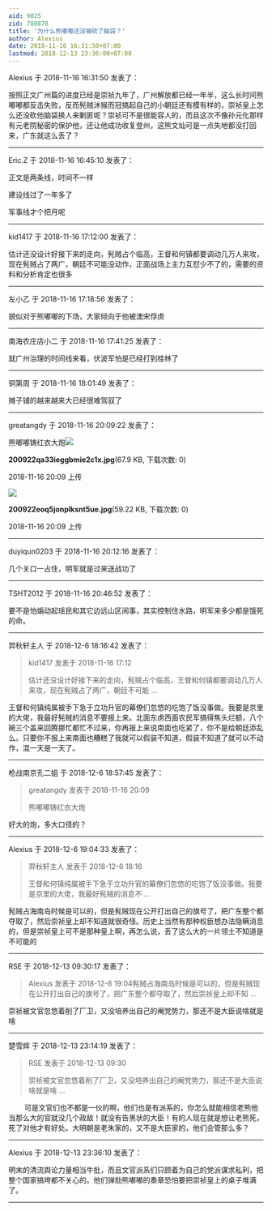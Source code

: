 ```yaml
---
aid: 9025
zid: 780878
title: '为什么熊嘟嘟还没被砍了脑袋？'
author: Alexius
date: 2018-11-16 16:31:50+07:00
lastmod: 2018-12-13 23:36:00+07:00
---
```


Alexius 于 2018-11-16 16:31:50 发表了：

按照正文广州篇的进度已经是崇祯九年了，广州解放都已经一年半，这么长时间熊嘟嘟都反击失败，反而髡贼沐猴而冠搞起自己的小朝廷还有模有样的，崇祯皇上怎么还没砍他脑袋换人来剿匪呢？崇祯可不是很能容人的，而且这次不像孙元化那样有元老院秘密的保护他，还让他成功收复登州，这熊文灿可是一点失地都没打回来，广东就这么丢了？

---------

Eric.Z 于 2018-11-16 16:45:10 发表了：

正文是两条线，时间不一样

建设线过了一年多了

军事线才个把月呢

---------

kid1417 于 2018-11-16 17:12:00 发表了：

估计还没设计好接下来的走向，髡贼占个临高，王督和何镇都要调动几万人来攻，现在髡贼占了两广，朝廷不可能没动作，正面战场上主力互怼少不了的，需要的资料和分析肯定也很多

---------

左小乙 于 2018-11-16 17:18:56 发表了：

貌似对于熊嘟嘟的下场，大家倾向于他被澳宋俘虏

---------

南海农庄店小二 于 2018-11-16 17:41:25 发表了：

就广州治理的时间线来看，伏波军怕是已经打到桂林了

---------

铜第周 于 2018-11-16 18:01:49 发表了：

摊子铺的越来越来大已经很难驾驭了

---------

greatangdy 于 2018-11-16 20:09:22 发表了：

熊嘟嘟铸红衣大炮![](https://cdn.jsdelivr.net/gh/lzjluzijie/beichao@main/img/200922qa33ieggbmie2c1x.jpg)



**200922qa33ieggbmie2c1x.jpg**(67.9 KB, 下载次数: 0)



2018-11-16 20:09 上传



![](https://cdn.jsdelivr.net/gh/lzjluzijie/beichao@main/img/200922eoq5jonplksnt5ue.jpg)



**200922eoq5jonplksnt5ue.jpg**(59.22 KB, 下载次数: 0)



2018-11-16 20:09 上传

---------

duyiqun0203 于 2018-11-16 20:12:16 发表了：

几个关口一占住，明军就是过来送战功了

---------

TSHT2012 于 2018-11-16 20:46:52 发表了：

要不是怕煽动起瑶民和其它边远山区闹事，其实控制住水路，明军来多少都是饿死的命。

---------

羿秋轩主人 于 2018-12-6 18:16:42 发表了：

> kid1417 发表于 2018-11-16 17:12
> 
> 估计还没设计好接下来的走向，髡贼占个临高，王督和何镇都要调动几万人来攻，现在髡贼占了两广，朝廷不可能 ...



王督和何镇纯属被手下急于立功升官的幕僚们忽悠的吃饱了饭没事做。我要是京里的大佬，我最好髡贼的消息不要报上来。北面东虏西面农民军搞得焦头烂额，八个碗三个盖来回腾挪忙都忙不过来，你再报上来说南面也吃紧了，你不是给朝廷添乱么。只要你不报上来南面也糟糕了我就可以假装不知道，假装不知道了就可以不动作，混一天是一天了。

---------

枪战南京孔二姐 于 2018-12-6 18:57:45 发表了：

> greatangdy 发表于 2018-11-16 20:09
> 
> 熊嘟嘟铸红衣大炮



好大的炮，多大口径的？

---------

Alexius 于 2018-12-6 19:04:33 发表了：

> 羿秋轩主人 发表于 2018-12-6 18:16
> 
> 王督和何镇纯属被手下急于立功升官的幕僚们忽悠的吃饱了饭没事做。我要是京里的大佬，我最好髡贼的消息不 ...



髡贼占海南岛时候是可以的，但是髡贼现在公开打出自己的旗号了，把广东整个都夺取了，然后崇祯皇上却不知道就很奇怪。历史上当然有那种权臣想办法隐瞒消息的，但是崇祯皇上可不是那种皇上啊，再怎么说，丢了这么大的一片领土不知道是不可能的

---------

RSE 于 2018-12-13 09:30:17 发表了：

> Alexius 发表于 2018-12-6 19:04髡贼占海南岛时候是可以的，但是髡贼现在公开打出自己的旗号了，把广东整个都夺取了，然后崇祯皇上却不知 ...



崇祯被文官忽悠着削了厂卫，又没培养出自己的阉党势力，那还不是大臣说啥就是啥

---------

楚雪辉 于 2018-12-13 23:14:19 发表了：

> RSE 发表于 2018-12-13 09:30
> 
> 崇祯被文官忽悠着削了厂卫，又没培养出自己的阉党势力，那还不是大臣说啥就是啥 ...



        可是文官们也不都是一伙的啊，他们也是有派系的，你怎么就能相信老熊他当那么大的官就没几个政敌！就没有告黑状的大臣！有的人现在就是想让老熊死，死了对他才有好处。大明朝是老朱家的，又不是大臣家的，他们会管那么多？

---------

Alexius 于 2018-12-13 23:36:10 发表了：

明末的清流舆论力量相当牛批，而且文官派系们只顾着为自己的党派谋求私利，把整个国家搞垮都不关心的。他们弹劾熊嘟嘟的奏章恐怕要把崇祯皇上的桌子堆满了。

---------

